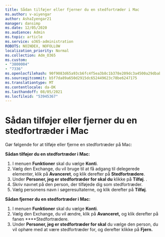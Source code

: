 ```yaml
---
title: Sådan tilføjer eller fjerner du en stedfortræder i Mac
ms.author: v-aiyengar
author: AshaIyengar21
manager: dansimp
ms.date: 12/05/2020
ms.audience: Admin
ms.topic: article
ms.service: o365-administration
ROBOTS: NOINDEX, NOFOLLOW
localization_priority: Normal
ms.collection: Adm_O365
ms.custom:
- "3800004"
- "7336"
ms.openlocfilehash: 90f9083d65a93cb6fc4f5ea3b8c1b378e209dc3a4500a29dbab04ef958ea93c7
ms.sourcegitcommit: b5f7da89a650d2915dc652449623c78be6247175
ms.translationtype: MT
ms.contentlocale: da-DK
ms.lasthandoff: 08/05/2021
ms.locfileid: "53945367"
---
```

# <a name="how-to-add-or-remove-a-delegate-in-mac"></a>Sådan tilføjer eller fjerner du en stedfortræder i Mac

Gør følgende for at tilføje eller fjerne en stedfortræder på Mac:

**Sådan tilføjer du en stedfortræder i Mac:**

1. I menuen **Funktioner** skal du vælge **Konti**.
1. Vælg den Exchange, du vil bruge til at få adgang til delegerede elementer, klik på **Avanceret**, og klik derefter på **Stedfortrædere**.
1. Under **Personer, jeg er stedfortræder for skal du** klikke på **Tilføj**. .
1. Skriv navnet på den person, der tilføjede dig som stedfortræder.
1. Vælg personens navn i søgeresultaterne, og klik derefter på **Tilføj**.
 
**Sådan fjerner du en stedfortræder i Mac:**

1. I menuen **Funktioner** skal du vælge **Konti**.
1. Vælg den Exchange, du vil ændre, klik på **Avanceret,** og klik derefter på fanen ****Stedfortrædere.
1. Under **Personer, jeg er stedfortræder for skal** du vælge den person, du vil ophøre med at være stedfortræder for, og derefter klikke på **Fjern.**
